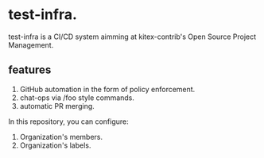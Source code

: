 # test-infra.

test-infra is a CI/CD system aimming at kitex-contrib's Open Source Project Management.

## features

1. GitHub automation in the form of policy enforcement.
2. chat-ops via /foo style commands.
3. automatic PR merging.

In this repository, you can configure:

1. Organization's members.
2. Organization's labels.

